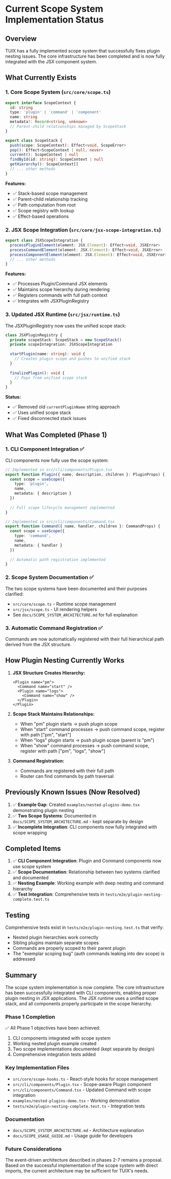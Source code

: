 # Current Scope System Implementation Status

## Overview

TUIX has a fully implemented scope system that successfully fixes plugin nesting issues. The core infrastructure has been completed and is now fully integrated with the JSX component system.

## What Currently Exists

### 1. Core Scope System (`src/core/scope.ts`)

```typescript
export interface ScopeContext {
  id: string
  type: 'plugin' | 'command' | 'component' 
  name: string
  metadata?: Record<string, unknown>
  // Parent-child relationships managed by ScopeStack
}

export class ScopeStack {
  push(scope: ScopeContext): Effect<void, ScopeError>
  pop(): Effect<ScopeContext | null, never>
  current(): ScopeContext | null
  findById(id: string): ScopeContext | null
  getHierarchy(): ScopeContext[]
  // ... other methods
}
```

**Features:**
- ✅ Stack-based scope management
- ✅ Parent-child relationship tracking
- ✅ Path computation from root
- ✅ Scope registry with lookup
- ✅ Effect-based operations

### 2. JSX Scope Integration (`src/core/jsx-scope-integration.ts`)

```typescript
export class JSXScopeIntegration {
  processPluginElement(element: JSX.Element): Effect<void, JSXError>
  processCommandElement(element: JSX.Element): Effect<void, JSXError>
  processComponentElement(element: JSX.Element): Effect<void, JSXError>
  // ... other methods
}
```

**Features:**
- ✅ Processes Plugin/Command JSX elements
- ✅ Maintains scope hierarchy during rendering
- ✅ Registers commands with full path context
- ✅ Integrates with JSXPluginRegistry

### 3. Updated JSX Runtime (`src/jsx/runtime.ts`)

The JSXPluginRegistry now uses the unified scope stack:

```typescript
class JSXPluginRegistry {
  private scopeStack: ScopeStack = new ScopeStack()
  private scopeIntegration: JSXScopeIntegration
  
  startPlugin(name: string): void {
    // Creates plugin scope and pushes to unified stack
  }
  
  finalizePlugin(): void {
    // Pops from unified scope stack
  }
}
```

**Status:**
- ✅ Removed old `currentPluginName` string approach
- ✅ Uses unified scope stack
- ✅ Fixed disconnected stack issues

## What Was Completed (Phase 1)

### 1. CLI Component Integration ✅

CLI components now fully use the scope system:

```typescript
// Implemented in src/cli/components/Plugin.tsx
export function Plugin({ name, description, children }: PluginProps) {
  const scope = useScope({
    type: 'plugin',
    name,
    metadata: { description }
  })
  
  // Full scope lifecycle management implemented
}

// Implemented in src/cli/components/Command.tsx  
export function Command({ name, handler, children }: CommandProps) {
  const scope = useScope({
    type: 'command',
    name,
    metadata: { handler }
  })
  
  // Automatic path registration implemented
}
```

### 2. Scope System Documentation ✅

The two scope systems have been documented and their purposes clarified:
- `src/core/scope.ts` - Runtime scope management
- `src/jsx/scope.ts` - UI rendering helpers
- See `docs/SCOPE_SYSTEM_ARCHITECTURE.md` for full explanation

### 3. Automatic Command Registration ✅

Commands are now automatically registered with their full hierarchical path derived from the JSX structure.

## How Plugin Nesting Currently Works

1. **JSX Structure Creates Hierarchy:**
   ```tsx
   <Plugin name="pm">
     <Command name="start" />
     <Plugin name="logs">
       <Command name="show" />
     </Plugin>
   </Plugin>
   ```

2. **Scope Stack Maintains Relationships:**
   - When "pm" plugin starts → push plugin scope
   - When "start" command processes → push command scope, register with path ["pm", "start"]
   - When "logs" plugin starts → push plugin scope (parent is "pm")
   - When "show" command processes → push command scope, register with path ["pm", "logs", "show"]

3. **Command Registration:**
   - Commands are registered with their full path
   - Router can find commands by path traversal

## Previously Known Issues (Now Resolved)

1. ✅ **Example Gap**: Created `examples/nested-plugins-demo.tsx` demonstrating plugin nesting
2. ✅ **Two Scope Systems**: Documented in `docs/SCOPE_SYSTEM_ARCHITECTURE.md` - kept separate by design
3. ✅ **Incomplete Integration**: CLI components now fully integrated with scope wrapping

## Completed Items

1. ✅ **CLI Component Integration**: Plugin and Command components now use scope system
2. ✅ **Scope Documentation**: Relationship between two systems clarified and documented
3. ✅ **Nesting Example**: Working example with deep nesting and command hierarchy
4. ✅ **Test Integration**: Comprehensive tests in `tests/e2e/plugin-nesting-complete.test.ts`

## Testing

Comprehensive tests exist in `tests/e2e/plugin-nesting.test.ts` that verify:
- Nested plugin hierarchies work correctly
- Sibling plugins maintain separate scopes  
- Commands are properly scoped to their parent plugin
- The "exemplar scoping bug" (auth commands leaking into dev scope) is addressed

## Summary

The scope system implementation is now complete. The core infrastructure has been successfully integrated with CLI components, enabling proper plugin nesting in JSX applications. The JSX runtime uses a unified scope stack, and all components properly participate in the scope hierarchy.

### Phase 1 Completion
✅ All Phase 1 objectives have been achieved:
1. CLI components integrated with scope system
2. Working nested plugin example created
3. Two scope implementations documented (kept separate by design)
4. Comprehensive integration tests added

### Key Implementation Files
- `src/core/scope-hooks.ts` - React-style hooks for scope management
- `src/cli/components/Plugin.tsx` - Scope-aware Plugin component
- `src/cli/components/Command.tsx` - Updated Command with scope integration
- `examples/nested-plugins-demo.tsx` - Working demonstration
- `tests/e2e/plugin-nesting-complete.test.ts` - Integration tests

### Documentation
- `docs/SCOPE_SYSTEM_ARCHITECTURE.md` - Architecture explanation
- `docs/SCOPE_USAGE_GUIDE.md` - Usage guide for developers

### Future Considerations
The event-driven architecture described in phases 2-7 remains a proposal. Based on the successful implementation of the scope system with direct imports, the current architecture may be sufficient for TUIX's needs.